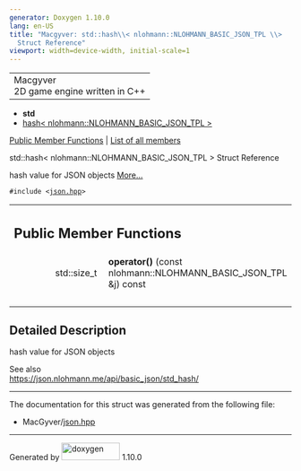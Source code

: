 ```yaml
---
generator: Doxygen 1.10.0
lang: en-US
title: "Macgyver: std::hash\\< nlohmann::NLOHMANN_BASIC_JSON_TPL \\>
  Struct Reference"
viewport: width=device-width, initial-scale=1
---
```


<div id="top">

<div id="titlearea">

<table data-cellspacing="0" data-cellpadding="0">
<colgroup>
<col style="width: 100%" />
</colgroup>
<tbody>
<tr id="projectrow" class="odd">
<td id="projectalign"><div id="projectname">
Macgyver
</div>
<div id="projectbrief">
2D game engine written in C++
</div></td>
</tr>
</tbody>
</table>

</div>

<div id="main-nav">

</div>

<div id="nav-path" class="navpath">

- **std**
- <a
  href="structstd_1_1hash_3_01nlohmann_1_1_n_l_o_h_m_a_n_n___b_a_s_i_c___j_s_o_n___t_p_l_01_4.html"
  class="el">hash&lt; nlohmann::NLOHMANN_BASIC_JSON_TPL &gt;</a>

</div>

</div>

<div class="header">

<div class="summary">

[Public Member Functions](#pub-methods) \| [List of all
members](structstd_1_1hash_3_01nlohmann_1_1_n_l_o_h_m_a_n_n___b_a_s_i_c___j_s_o_n___t_p_l_01_4-members.html)

</div>

<div class="headertitle">

<div class="title">

std::hash\< nlohmann::NLOHMANN_BASIC_JSON_TPL \> Struct Reference

</div>

</div>

</div>

<div class="contents">

hash value for JSON objects [More...](#details)

`#include <`<a href="json_8hpp_source.html" class="el"><code>json.hpp</code></a>`>`

<table class="memberdecls">
<colgroup>
<col style="width: 50%" />
<col style="width: 50%" />
</colgroup>
<tbody>
<tr class="odd heading">
<td colspan="2"><h2 id="public-member-functions"
class="groupheader"><span id="pub-methods"></span> Public Member
Functions</h2></td>
</tr>
<tr id="r_aeadbcf51ae3e58f8daa2025aa7737dd8"
class="even memitem:aeadbcf51ae3e58f8daa2025aa7737dd8">
<td class="memItemLeft" style="text-align: right;"
data-valign="top"><span id="aeadbcf51ae3e58f8daa2025aa7737dd8"></span>
std::size_t </td>
<td class="memItemRight"
data-valign="bottom"><strong>operator()</strong> (const
nlohmann::NLOHMANN_BASIC_JSON_TPL &amp;j) const</td>
</tr>
<tr class="odd separator:aeadbcf51ae3e58f8daa2025aa7737dd8">
<td colspan="2" class="memSeparator"> </td>
</tr>
</tbody>
</table>

<span id="details"></span>

## Detailed Description

<div class="textblock">

hash value for JSON objects

See also  
<https://json.nlohmann.me/api/basic_json/std_hash/>

</div>

------------------------------------------------------------------------

The documentation for this struct was generated from the following file:

- MacGyver/<a href="json_8hpp_source.html" class="el">json.hpp</a>

</div>

------------------------------------------------------------------------

<span class="small">Generated
by [<img src="doxygen.svg" class="footer" width="104" height="31"
alt="doxygen" />](https://www.doxygen.org/index.html) 1.10.0</span>
